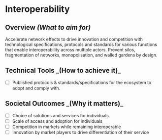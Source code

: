 # Interoperability

## Overview _(What to aim for)_

Accelerate network effects to drive innovation and competition with technological specifications, protocols and standards for various functions that enable interoperability across multiple actors. Prevent silos, fragmentation of networks, monopolisation, and walled gardens by design.

## **Technical Tools **_**(How to achieve it)**_&#x20;

* [ ] Published protocols & standards/specifications for the ecosystem to adopt and comply with.

## **Societal Outcomes **_**(Why it matters)**_

* [ ] Choice of solutions and services for individuals
* [ ] Scale of access and adoption for individuals
* [ ] Competition in markets while remaining interoperable
* [ ] Innovation by market players to drive differentiation of their service
